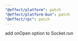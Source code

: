 ```yaml
---
"@effect/platform": patch
"@effect/platform-bun": patch
"@effect/rpc": patch
---
```


add onOpen option to Socket.run
